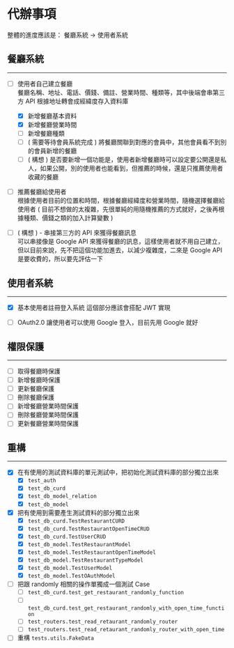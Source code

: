 # 代辦事項

整體的進度應該是：
餐廳系統 -> 使用者系統

## 餐廳系統
---
- [ ] 使用者自己建立餐廳  
  餐廳名稱、地址、電話、價錢、備註、營業時間、種類等，其中後端會串第三方 API 根據地址轉會成經緯度存入資料庫

    - [x] 新增餐廳基本資料
    - [x] 新增餐廳營業時間
    - [ ] 新增餐廳種類
    - [ ] ( 需要等待會員系統完成 ) 將餐廳關聯到對應的會員中，其他會員看不到別的會員新增的餐廳
    - [ ] ( 構想 ) 是否要新增一個功能是，使用者新增餐廳時可以設定要公開還是私人，如果公開，別的使用者也能看到，但推薦的時候，還是只推薦使用者收藏的餐廳
 - [ ] 推薦餐廳給使用者  
  根據使用者目前的位置和時間，根據餐廳經緯度和營業時間，隨機選擇餐廳給使用者 ( 目前不想做的太複雜，先很單純的用隨機推薦的方式就好，之後再根據種類、價錢之類的加入計算變數 )
  

 - [ ] ( 構想 ) - 串接第三方的 API 來獲得餐廳訊息  
  可以串接像是 Google API 來獲得餐廳的訊息，這樣使用者就不用自己建立，但以目前來說，先不把這個功能加進去，以減少複雜度，二來是 Google API 是要收費的，所以要先評估一下

## 使用者系統
---
- [x] 基本使用者註冊登入系統
  這個部分應該會搭配 JWT 實現

- [ ] OAuth2.0
  讓使用者可以使用 Google 登入，目前先用 Google 就好

## 權限保護
---
- [ ] 取得餐廳時保護
- [ ] 新增餐廳時保護
- [ ] 更新餐廳保護
- [ ] 刪除餐廳保護
- [ ] 新增餐廳營業時間保護
- [ ] 刪除餐廳營業時間保護
- [ ] 更新餐廳營業時間保護

## 重構
---
- [x] 在有使用的測試資料庫的單元測試中，把初始化測試資料庫的部分獨立出來
  - [x] `test_auth`
  - [x] `test_db_curd`
  - [x] `test_db_model_relation`
  - [x] `test_db_model`  
- [x] 把有使用到需要產生測試資料的部分獨立出來
  - [x] `test_db_curd.TestRestaurantCURD`
  - [x] `test_db_curd.TestRestaurantOpenTimeCRUD`
  - [x] `test_db_curd.TestUserCRUD`
  - [x] `test_db_model.TestRestaurantModel`
  - [x] `test_db_model.TestRestaurantOpenTimeModel`
  - [x] `test_db_model.TestRestaurantTypeModel`
  - [x] `test_db_model.TestUserModel`
  - [x] `test_db_model.TestOAuthModel`
- [ ] 把跟 randomly 相關的操作單獨成一個測試 Case
  - [ ] `test_db_curd.test_get_restaurant_randomly_function`
  - [ ] `test_db_curd.test_get_restaurant_randomly_with_open_time_function`
  - [ ] `test_routers.test_read_retaurant_randomly_router`
  - [ ] `test_routers.test_read_retaurant_randomly_router_with_open_time`
- [ ] 重構 `tests.utils.FakeData`